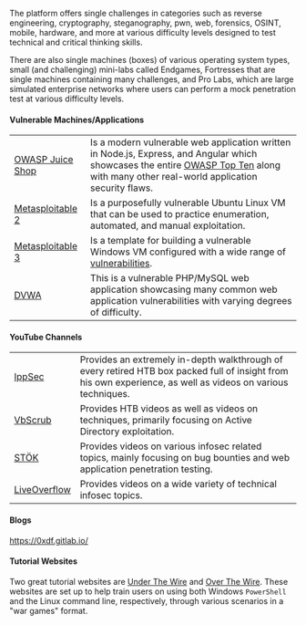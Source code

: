 The platform offers single challenges in categories such as reverse engineering, cryptography, steganography, pwn, web, forensics, OSINT, mobile, hardware, and more at various difficulty levels designed to test technical and critical thinking skills.

There are also single machines (boxes) of various operating system types, small (and challenging) mini-labs called Endgames, Fortresses that are single machines containing many challenges, and Pro Labs, which are large simulated enterprise networks where users can perform a mock penetration test at various difficulty levels.

#### Vulnerable Machines/Applications
|   |   |
|---|---|
|[OWASP Juice Shop](https://owasp.org/www-project-juice-shop/)|Is a modern vulnerable web application written in Node.js, Express, and Angular which showcases the entire [OWASP Top Ten](https://owasp.org/www-project-top-ten) along with many other real-world application security flaws.|
|[Metasploitable 2](https://docs.rapid7.com/metasploit/metasploitable-2-exploitability-guide/)|Is a purposefully vulnerable Ubuntu Linux VM that can be used to practice enumeration, automated, and manual exploitation.|
|[Metasploitable 3](https://github.com/rapid7/metasploitable3)|Is a template for building a vulnerable Windows VM configured with a wide range of [vulnerabilities](https://github.com/rapid7/metasploitable3/wiki/Vulnerabilities).|
|[DVWA](https://github.com/digininja/DVWA)|This is a vulnerable PHP/MySQL web application showcasing many common web application vulnerabilities with varying degrees of difficulty.|
#### YouTube Channels
|   |   |
|---|---|
|[IppSec](https://www.youtube.com/channel/UCa6eh7gCkpPo5XXUDfygQQA)|Provides an extremely in-depth walkthrough of every retired HTB box packed full of insight from his own experience, as well as videos on various techniques.|
|[VbScrub](https://www.youtube.com/channel/UCpoyhjwNIWZmsiKNKpsMAQQ)|Provides HTB videos as well as videos on techniques, primarily focusing on Active Directory exploitation.|
|[STÖK](https://www.youtube.com/channel/UCQN2DsjnYH60SFBIA6IkNwg)|Provides videos on various infosec related topics, mainly focusing on bug bounties and web application penetration testing.|
|[LiveOverflow](https://www.youtube.com/channel/UClcE-kVhqyiHCcjYwcpfj9w)|Provides videos on a wide variety of technical infosec topics.|
#### Blogs
https://0xdf.gitlab.io/

#### Tutorial Websites
Two great tutorial websites are [Under The Wire](https://underthewire.tech/wargames) and [Over The Wire](https://overthewire.org/wargames/). These websites are set up to help train users on using both Windows `PowerShell` and the Linux command line, respectively, through various scenarios in a "war games" format.